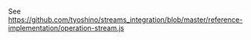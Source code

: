 See https://github.com/tyoshino/streams_integration/blob/master/reference-implementation/operation-stream.js
